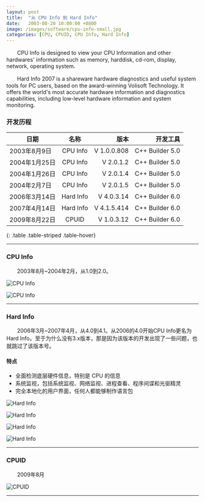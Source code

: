 ```yaml
---
layout: post
title:  "从 CPU Info 到 Hard Info"
date:   2003-08-20 10:00:00 +0800
image: /images/software/cpu-info-small.jpg
categories: [CPU, CPUID, CPU Info, Hard Info]
---
```


　　CPU Info is designed to view your CPU Information and other hardwares' information such as memory, harddisk, cd-rom, display, network, operating system.

　　Hard Info 2007 is a shareware hardware diagnostics and useful system tools for PC users, based on the award-winning Volisoft Technology. It offers the world's most accurate hardware information and diagnostics capabilities, including low-level hardware information and system monitoring. 

<h3>开发历程</h3>

|      日期      |     名称     |      版本     |     开发工具     |
|---------------|:------------:|--------------:|----------------:|
| 2003年8月9日   |   CPU Info   |  V 1.0.0.808  | C++ Builder 5.0 | 
| 2004年1月25日  |   CPU Info   |  V 2.0.1.2    | C++ Builder 5.0 |
| 2004年1月26日  |   CPU Info   |  V 2.0.1.4    | C++ Builder 5.0 |
| 2004年2月7日   |   CPU Info   |  V 2.0.1.5    | C++ Builder 5.0 |
| 2006年3月14日  |   Hard Info  |  V 4.0.3.14   | C++ Builder 6.0 |
| 2007年4月14日  |   Hard Info  |  V 4.1.5.414  | C++ Builder 6.0 |
| 2009年8月22日  |   CPUID      |  V 1.0.3.12   | C++ Builder 6.0 |
{: .table .table-striped .table-hover}

------

<h3>CPU Info</h3>

　　2003年8月~2004年2月，从1.0到2.0。

![CPU Info]({{site.baseurl}}/images/software/CPUInfo_V2_0-1.jpg)

![CPU Info]({{site.baseurl}}/images/software/CPUInfo_V2_0-2.jpg)

------

<h3>Hard Info</h3>

　　2006年3月~2007年4月，从4.0到4.1。从2006的4.0开始CPU Info更名为Hard Info。至于为什么没有3.x版本，那是因为该版本的开发出现了一些问题，也就跳过了该版本号。

<h4>特点</h4>

 + 全面检测底层硬件信息，特别是 CPU 的信息 
 + 系统监视，包括系统监视、网络监视、进程查看、程序间谍和光驱精灵 
 + 完全本地化的用户界面，任何人都能够制作语言包 

![Hard Info]({{site.baseurl}}/images/software/HardInfo2007-0.jpg)

![Hard Info]({{site.baseurl}}/images/software/HardInfo2007-1.jpg)

![Hard Info]({{site.baseurl}}/images/software/HardInfo2007-3.jpg)

![Hard Info]({{site.baseurl}}/images/software/HardInfo2007-2.jpg)

------

<h3>CPUID</h3>

　　2009年8月

![CPUID]({{site.baseurl}}/images/software/CPUID控制台程序.jpg)

------